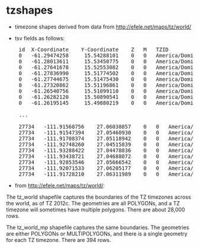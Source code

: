 tzshapes
========

* timezone shapes derived from data from http://efele.net/maps/tz/world/

* tsv fields as follows:


<pre>
	id	X-Coordinate	Y-Coordinate	Z	M	TZID
	0	-61.29474258	 15.54288101	0	0	America/Dominica	
	0	-61.28013611	 15.53450775	0	0	America/Dominica	
	0	-61.27641678	 15.52553082	0	0	America/Dominica	
	0	-61.27836990	 15.51774502	0	0	America/Dominica	
	0	-61.27744675	 15.51475430	0	0	America/Dominica	
	0	-61.27320862	 15.51196861	0	0	America/Dominica	
	0	-61.26540756	 15.51099110	0	0	America/Dominica	
	0	-61.26282120	 15.50890541	0	0	America/Dominica	
	0	-61.26195145	 15.49880219	0	0	America/Dominica	
	
	...

	27734	-111.91568756	 27.06038857	0	0	America/Mazatlan	
	27734	-111.91547394	 27.05460930	0	0	America/Mazatlan	
	27734	-111.91708374	 27.05118942	0	0	America/Mazatlan	
	27734	-111.92748260	 27.04515839	0	0	America/Mazatlan	
	27734	-111.93288422	 27.04478836	0	0	America/Mazatlan	
	27734	-111.93438721	 27.04688072	0	0	America/Mazatlan	
	27734	-111.92853546	 27.05666542	0	0	America/Mazatlan	
	27734	-111.92071533	 27.06205177	0	0	America/Mazatlan	
	27734	-111.91728210	 27.06311989	0	0	America/Mazatlan
</pre>


* from http://efele.net/maps/tz/world/:

The tz_world shapefile captures the boundaries of the TZ timezones across the world, as of TZ 2012c. The geometries are all POLYGONs, and a TZ timezone will sometimes have multiple polygons. There are about 28,000 rows.

The tz_world_mp shapefile captures the same boundaries. The geometries are either POLYGONs or MULTIPOLYGONs, and there is a single geometry for each TZ timezone. There are 394 rows.



